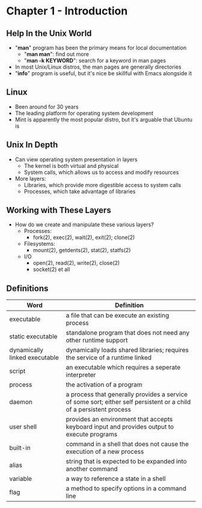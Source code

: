 # Chapter 1 - Introduction

## Help In the Unix World
- "**man**" program has been the primary means for local documentation
    - "**man man**": find out more
    - "**man -k KEYWORD**": search for a keyword in man pages
- In most Unix/Linux distros, the man pages are generally directories
- "**info**" program is useful, but it's nice be skillful with Emacs alongside it

## Linux
- Been around for 30 years
- The leading platform for operating system development
- Mint is apparently the most popular distro, but it's arguable that Ubuntu is

## Unix In Depth
- Can view operating system presentation in layers
    - The kernel is both virtual and physical 
    - System calls, which allows us to access and modify resources
- More layers:
    - Libraries, which provide more digestible access to system calls
    - Processes, which take advantage of libraries

## Working with These Layers
- How do we create and manipulate these various layers?
    - Processes:
        - fork(2), exec(2), wait(2), exit(2); clone(2)
    - Filesystems:
        - mount(2), getdents(2), stat(2), statfs(2)
    - I/O
        - open(2), read(2), write(2), close(2)
        - socket(2) et all

## Definitions
| Word | Definition |
|------|------------|
| executable | a file that can be execute an existing process |
| static executable | standalone program that does not need any other runtime support |
| dynamically linked executable | dynamically loads shared libraries; requires the service of a runtime linked |
| script | an executable which requires a seperate interpreter |
| process | the activation of a program |
| daemon | a process that generally provides a service of some sort; either self persistent or a child of a persistent process |
| user shell | provides an environment that accepts keyboard input and provides output to execute programs |
| built-in | command in a shell that does not cause the execution of a new process |
| alias | string that is expected to be expanded into another command | 
| variable | a way to reference a state in a shell |
| flag | a method to specify options in a command line |

